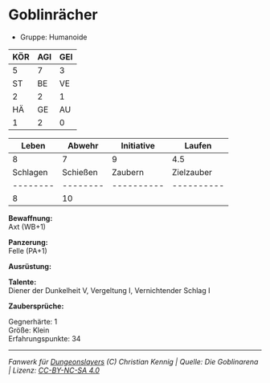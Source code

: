 # Goblinrächer  
- Gruppe: Humanoide  

| KÖR | AGI | GEI |  
| --- | --- | --- |  
| 5   | 7   | 3   |
| ST  | BE  | VE  |  
| 2   | 2   | 1   |
| HÄ  | GE  | AU  |  
| 1   | 2   | 0   |


| Leben    | Abwehr   | Initiative | Laufen     |
| -------- | -------- | ---------- | ---------- |
| 8        | 7        | 9          | 4.5        |
| Schlagen | Schießen | Zaubern    | Zielzauber |
| -------- | -------- | ---------- | ---------- |
| 8        | 10       |            |            |

**Bewaffnung:**  
Axt (WB+1)

**Panzerung:**  
Felle (PA+1)

**Ausrüstung:**  


**Talente:**  
Diener der Dunkelheit V, Vergeltung I, Vernichtender Schlag I

**Zaubersprüche:**  


Gegnerhärte: 1  
Größe: Klein  
Erfahrungspunkte: 34  



___
*Fanwerk für [Dungeonslayers](https://www.dungeonslayers.net/) (C) Christian Kennig | Quelle: Die Goblinarena | Lizenz: [CC-BY-NC-SA 4.0](https://creativecommons.org/licenses/by-nc-sa/4.0/deed.de)*